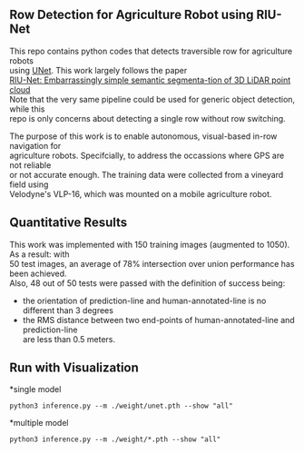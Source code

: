 ## Row Detection for Agriculture Robot using RIU-Net
This repo contains python codes that detects traversible row for agriculture robots  
using [UNet](https://arxiv.org/abs/1505.04597). This work largely follows the paper  
[RIU-Net: Embarrassingly simple semantic segmenta-tion of 3D LiDAR point cloud](https://arxiv.org/abs/1905.08748)  
Note that the very same pipeline could be used for generic object detection, while this  
repo is only concerns about detecting a single row without row switching.

The purpose of this work is to enable autonomous, visual-based in-row navigation for  
agriculture robots. Specifcially, to address the occassions where GPS are not reliable  
 or not accurate enough. The training data were collected from a vineyard field using  
Velodyne's VLP-16, which was mounted on a mobile agriculture robot. 

## Quantitative Results
This work was implemented with 150 training images (augmented to 1050). As a result: with   
50 test images, an average of 78% intersection over union performance has been achieved.  
Also, 48 out of 50 tests were passed with the definition of success being:   
* the orientation of prediction-line and human-annotated-line is no different than 3 degrees 
* the RMS distance between two end-points of human-annotated-line and prediction-line   
  are less than 0.5 meters.

## Run with Visualization
  
  *single model
  
    python3 inference.py --m ./weight/unet.pth --show "all"
    
  *multiple model
  
    python3 inference.py --m ./weight/*.pth --show "all"
